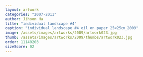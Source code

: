 ```yaml
---
layout: artwork
categories: "2007-2011"
author: Jihoon Ha
title: "individual landscape #4"
caption: "individual landscape #4_oil on paper_25×25㎝_2009"
image: /assets/images/artworks/2009/artwork023.jpg
thumb: /assets/images/artworks/2009/thumbs/artwork023.jpg
order: 11140203
sizeScore: 02
---
```

